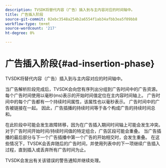 ```yaml
---
description: TVSDK将替代内容（广告）插入到与主内容对应的时间轴中。
title: 广告插入阶段
source-git-commit: 02ebc3548a254b2a6554f1ab34afbb3ea5f09bb8
workflow-type: tm+mt
source-wordcount: '217'
ht-degree: 0%

---
```


# 广告插入阶段{#ad-insertion-phase}

TVSDK将替代内容（广告）插入到与主内容对应的时间轴中。

当广告解析阶段完成后，TVSDK会向您有序列出分组到广告时间中的广告资源。 每个广告时间使用以毫秒(ms)表示的开始时间值定位在主内容时间轴上。 广告时间中的每个广告都有一个持续时间属性，该属性也以毫秒表示。 广告时间中的广告被链接在一起。 因此，广告插播的持续时间等于各个构成广告的持续时间总和。

在此阶段中可能会发生故障转移，因为在广告插入期间时间轴上可能会发生冲突。 对于广告时间开始时间/持续时间值的特定组合，广告区段可能会重叠。 当广告插播的最后部分与下一个广告插播中第一个广告的开始相交时，会发生重叠。 在这些情况下，TVSDK会丢弃随后的广告时间，并使用列表中的下一项继续广告插入过程，直到插入或丢弃所有广告时间为止。

TVSDK会发出有关该错误的警告通知并继续处理。
